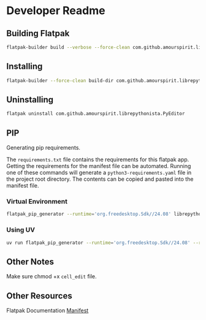 # Developer Readme

## Building Flatpak

```sh
flatpak-builder build --verbose --force-clean com.github.amourspirit.librepythonista.PyEditor.yml
```

## Installing

```sh
flatpak-builder --force-clean build-dir com.github.amourspirit.librepythonista.PyEditor.yml --install --user
```

## Uninstalling

```sh
flatpak uninstall com.github.amourspirit.librepythonista.PyEditor
```

## PIP

Generating pip requirements.

The `requirements.txt` file contains the requirements for this flatpak app. Getting the requirements for the manifest file can be automated.
Running one of these commands will generate a `python3-requirements.yaml` file in the project root directory. The contents can be copied and pasted into the manifest file.

### Virtual Environment

```sh
flatpak_pip_generator --runtime='org.freedesktop.Sdk//24.08' librepythonista_python_editor --yaml
```

### Using UV

```sh
uv run flatpak_pip_generator --runtime='org.freedesktop.Sdk//24.08' --requirements-file='requirements.txt'  --yaml
```

## Other Notes

Make sure chmod +x `cell_edit` file.

## Other Resources

Flatpak Documentation [Manifest](https://docs.flatpak.org/en/latest/manifests.html)